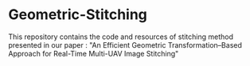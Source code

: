 # Geometric-Stitching
This repository contains the code and resources of stitching method presented in our paper : "An Efficient Geometric Transformation–Based Approach for Real-Time Multi-UAV Image Stitching"
